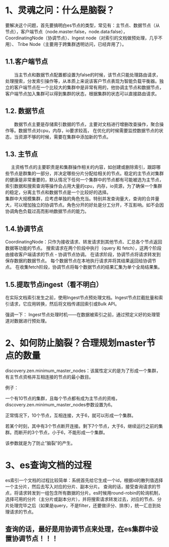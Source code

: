 # 1、灵魂之问：什么是脑裂？
要解决这个问题，首先要搞明白es节点的类型，常见有：主节点、数据节点（从节点），客户端节点（node.master:false，node.data:false），CoordinatingNode（协调节点）、Ingest node（对索引的文档做预处理，几乎不用）、 Tribe Node（主要用于跨集群透明访问，已经弃用了）。
## 1.1.客户端节点
　　当主节点和数据节点配置都设置为false的时候，该节点只能处理路由请求，处理搜索，分发索引操作等，从本质上来说该客户节点表现为智能负载平衡器。独立的客户端节点在一个比较大的集群中是非常有用的，他协调主节点和数据节点，客户端节点加入集群可以得到集群的状态，根据集群的状态可以直接路由请求。

## 1.2. 数据节点
　　数据节点主要是存储索引数据的节点，主要对文档进行增删改查操作，聚合操作等。数据节点对cpu，内存，io要求较高， 在优化的时候需要监控数据节点的状态，当资源不够的时候，需要在集群中添加新的节点。

## 1.3. 主节点
　 主资格节点的主要职责是和集群操作相关的内容，如创建或删除索引，跟踪哪些节点是群集的一部分，并决定哪些分片分配给相关的节点。稳定的主节点对集群的健康是非常重要的，默认情况下任何一个集群中的节点都有可能被选为主节点，索引数据和搜索查询等操作会占用大量的cpu，内存，io资源，为了确保一个集群的稳定，分离主节点和数据节点是一个比较好的选择。  
集群中大规模集群，应考虑单独的角色充当。特别并发查询量大，查询的合并量大，可以增加独立的协调节点。角色分开的好处是分工分开，不互影响。如不会因协调角色负载过高而影响数据节点的能力。

## 1.4.协调节点
CoordinatingNode：只作为接收请求、转发请求到其他节点、汇总各个节点返回数据等功能的节点。
搜索请求在两个阶段中执行（query 和 fetch），这两个阶段由接收客户端请求的节点 - 协调节点协调。
在请求阶段，协调节点将请求转发到保存数据的数据节点。 每个数据节点在本地执行请求并将其结果返回给协调节点。
在收集fetch阶段，协调节点将每个数据节点的结果汇集为单个全局结果集。

## 1.5.提取节点ingest（看不明白）
在实际文档索引发生之前，使用Ingest节点预处理文档。Ingest节点拦截批量和索引请求，它应用转换，然后将文档传递回索引或Bulk API。

强调一下： Ingest节点处理时机——在数据被索引之前，通过预定义好的处理管道对数据进行预处理。

# 2、如何防止脑裂？合理规划master节点的数量
discovery.zen.minimum_master_nodes：该属性定义的是为了形成一个集群，有主节点资格并互相连接的节点的最小数目。

例子：

一个有10节点的集群，且每个节点都有成为主节点的资格，discovery.zen.minimum_master_nodes参数设置为6。

正常情况下，10个节点，互相连接，大于6，就可以形成一个集群。

若某个时刻，其中有3个节点断开连接。剩下7个节点，大于6，继续运行之前的集群。而断开的3个节点，小于6，不能形成一个集群。

该参数就是为了防止”脑裂”的产生。
# 3、es查询文档的过程

es索引一个文档的过程比较简单：系统首先给它生成一个id，根据id的散列值选择一个主分片，然后去写入对应的分片、副本分片。
查询的话，接受查询请求的节点，将请求转发到一组包含所有数据的分片。es时候用round-robin的轮询机制，选择可用的分片（主分片或副本分片），并将搜索请求转发过去，对应的节点、分片处理完毕之后（如果是query，不是filter，还要做评分、排序），统一汇总到处理请求的节点。
## 查询的话，最好是用协调节点来处理，在es集群中设置协调节点！！！
